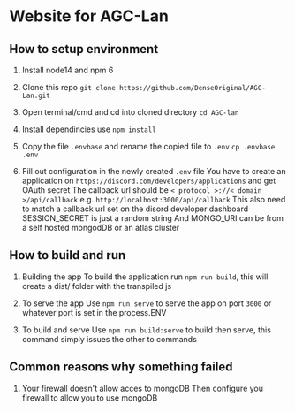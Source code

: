 # Website for AGC-Lan

## How to setup environment

1. Install node14 and npm 6

2. Clone this repo
  `git clone https://github.com/DenseOriginal/AGC-Lan.git`

3. Open terminal/cmd and cd into cloned directory
  `cd AGC-lan`

4. Install dependincies
  use `npm install`

5. Copy the file `.envbase` and rename the copied file to `.env`
  `cp .envbase .env`

6. Fill out configuration in the newly created `.env` file
  You have to create an application on `https://discord.com/developers/applications` and get OAuth secret
  The callback url should be `< protocol >://< domain >/api/callback` e.g. `http://localhost:3000/api/callback`
  This also need to match a callback url set on the disord developer dashboard
  SESSION_SECRET is just a random string
  And MONGO_URI can be from a self hosted mongodDB or an atlas cluster

## How to build and run

1. Building the app
  To build the application run `npm run build`, this will create a dist/ folder with the transpiled js

2. To serve the app
  Use `npm run serve` to serve the app on port `3000` or whatever port is set in the process.ENV

3. To build and serve
  Use `npm run build:serve` to build then serve, this command simply issues the other to commands

## Common reasons why something failed

1. Your firewall doesn't allow acces to mongoDB
  Then configure you firewall to allow you to use mongoDB
